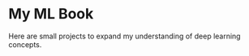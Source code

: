 # My ML Book

Here are small projects to expand my understanding of deep learning concepts.

```{tableofcontents}
```
